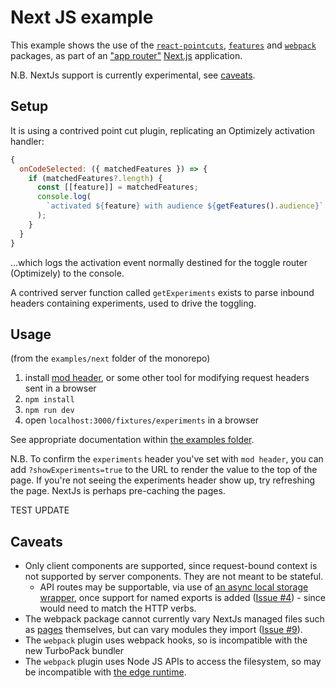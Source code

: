 # Next JS example

This example shows the use of the [`react-pointcuts`](../../packages/react-pointcuts/docs/README.md), [`features`](../../packages/features/docs/README.md) and [`webpack`](../../packages/webpack/docs/README.md) packages, as part of an ["app router"](https://nextjs.org/docs/app) [Next.js](https://nextjs.org/) application.

N.B. NextJs support is currently experimental, see [caveats](#caveats).

## Setup

It is using a contrived point cut plugin, replicating an Optimizely activation handler:

```js
{
  onCodeSelected: ({ matchedFeatures }) => {
    if (matchedFeatures?.length) {
      const [[feature]] = matchedFeatures;
      console.log(
        `activated ${feature} with audience ${getFeatures().audience}`
      );
    }
  }
}
```

...which logs the activation event normally destined for the toggle router (Optimizely) to the console.

A contrived server function called `getExperiments` exists to parse inbound headers containing experiments, used to drive the toggling.

## Usage

(from the `examples/next` folder of the monorepo)

1. install [mod header](https://modheader.com/), or some other tool for modifying request headers sent in a browser
2. `npm install`
4. `npm run dev`
5. open `localhost:3000/fixtures/experiments` in a browser

See appropriate documentation within [the examples folder](./src/app/fixtures/experiments/README.md).

N.B. To confirm the `experiments` header you've set with `mod header`, you can add `?showExperiments=true` to the URL to render the value to the top of the page.
If you're not seeing the experiments header show up, try refreshing the page.  NextJs is perhaps pre-caching the pages.

TEST UPDATE

## Caveats

- Only client components are supported, since request-bound context is not supported by server components.  They are not meant to be stateful.
  - API routes may be supportable, via use of [an async local storage wrapper](https://github.com/rexfordessilfie/nextwrappers/tree/main/packages/async-local-storage), once support for named exports is added ([Issue #4](https://github.com/ASOS/web-toggle-point/issues/4)) - since would need to match the HTTP verbs.
- The webpack package cannot currently vary NextJs managed files such as [pages](https://nextjs.org/docs/app/building-your-application/routing/pages) themselves, but can vary modules they import ([Issue #9](https://github.com/ASOS/web-toggle-point/issues/9)).
- The `webpack` plugin uses webpack hooks, so is incompatible with the new TurboPack bundler
- The `webpack` plugin uses Node JS APIs to access the filesystem, so may be incompatible with [the edge runtime](https://nextjs.org/docs/app/api-reference/edge#unsupported-apis).
